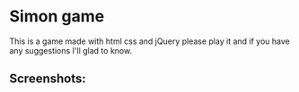 # Simon game

This is a game made with html css and jQuery please play it and if you have any suggestions I'll glad to know.

## Screenshots:
